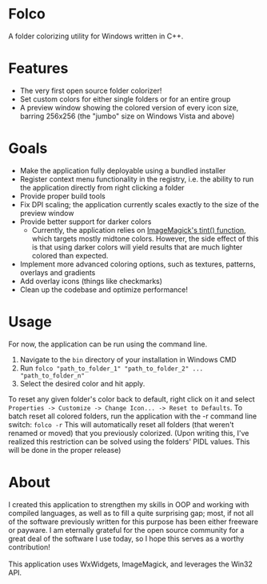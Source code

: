 # Folco
A folder colorizing utility for Windows written in C++.

# Features
* The very first open source folder colorizer!
* Set custom colors for either single folders or for an entire group
* A preview window showing the colored version of every icon size, barring 256x256 (the "jumbo" size on Windows Vista and above)

# Goals
* Make the application fully deployable using a bundled installer
* Register context menu functionality in the registry, i.e. the ability to run the application directly from right clicking a folder
* Provide proper build tools
* Fix DPI scaling; the application currently scales exactly to the size of the preview window
* Provide better support for darker colors
  * Currently, the application relies on [ImageMagick's tint() function](https://legacy.imagemagick.org/Usage/color_mods/), which targets mostly midtone colors. However, the side effect of this is that using darker colors will yield results that are much lighter colored than expected.
* Implement more advanced coloring options, such as textures, patterns, overlays and gradients
* Add overlay icons (things like checkmarks)
* Clean up the codebase and optimize performance!

# Usage
For now, the application can be run using the command line.

1. Navigate to the `bin` directory of your installation in Windows CMD
2. Run `folco "path_to_folder_1" "path_to_folder_2" ... "path_to_folder_n"`
3. Select the desired color and hit apply. 

To reset any given folder's color back to default, right click on it and select `Properties -> Customize -> Change Icon... -> Reset to Defaults`. 
To batch reset all colored folders, run the application with the -r command line switch: `folco -r`
This will automatically reset all folders (that weren't renamed or moved) that you previously colorized. (Upon writing this, I've realized this restriction can be solved using the folders' PIDL values. This will be done in the proper release)

# About
I created this application to strengthen my skills in OOP and working with compiled languages, as well as to fill a quite surprising gap; most, if not all of the software previously written for this purpose has been either freeware or payware. I am eternally grateful for the open source community for a great deal of the software I use today, so I hope this serves as a worthy contribution! <br /><br />
This application uses WxWidgets, ImageMagick, and leverages the Win32 API.


